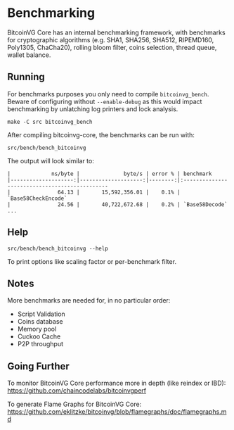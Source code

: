 Benchmarking
============

BitcoinVG Core has an internal benchmarking framework, with benchmarks
for cryptographic algorithms (e.g. SHA1, SHA256, SHA512, RIPEMD160, Poly1305, ChaCha20), rolling bloom filter, coins selection,
thread queue, wallet balance.

Running
---------------------

For benchmarks purposes you only need to compile `bitcoinvg_bench`. Beware of configuring without `--enable-debug` as this would impact
benchmarking by unlatching log printers and lock analysis.

    make -C src bitcoinvg_bench

After compiling bitcoinvg-core, the benchmarks can be run with:

    src/bench/bench_bitcoinvg

The output will look similar to:
```
|             ns/byte |              byte/s | error % | benchmark
|--------------------:|--------------------:|--------:|:----------------------------------------------
|               64.13 |       15,592,356.01 |    0.1% | `Base58CheckEncode`
|               24.56 |       40,722,672.68 |    0.2% | `Base58Decode`
...
```

Help
---------------------

    src/bench/bench_bitcoinvg --help

To print options like scaling factor or per-benchmark filter.

Notes
---------------------
More benchmarks are needed for, in no particular order:
- Script Validation
- Coins database
- Memory pool
- Cuckoo Cache
- P2P throughput

Going Further
--------------------

To monitor BitcoinVG Core performance more in depth (like reindex or IBD): https://github.com/chaincodelabs/bitcoinvgperf

To generate Flame Graphs for BitcoinVG Core: https://github.com/eklitzke/bitcoinvg/blob/flamegraphs/doc/flamegraphs.md
